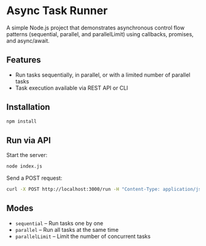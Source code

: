 # Async Task Runner

A simple Node.js project that demonstrates asynchronous control flow patterns (sequential, parallel, and parallelLimit) using callbacks, promises, and async/await.

## Features

- Run tasks sequentially, in parallel, or with a limited number of parallel tasks
- Task execution available via REST API or CLI

## Installation

```bash
npm install
```

## Run via API

Start the server:
```bash
node index.js
```

Send a POST request:
```bash
curl -X POST http://localhost:3000/run -H "Content-Type: application/json" -d '{"mode":"parallelLimit", "limit":2}'
```

## Modes

- `sequential` – Run tasks one by one
- `parallel` – Run all tasks at the same time
- `parallelLimit` – Limit the number of concurrent tasks

